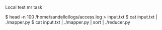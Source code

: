 Local test mr task

$ head -n 100 /home/sandello/logs/access.log > input.txt
$ cat input.txt | ./mapper.py
$ cat input.txt | ./mapper.py | sort | ./reducer.py 
